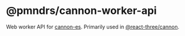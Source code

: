 # @pmndrs/cannon-worker-api

Web worker API for [cannon-es](https://npmjs.com/package/cannon-es). Primarily used in [@react-three/cannon](https://npmjs.com/package/@react-three/cannon).
